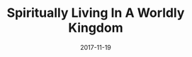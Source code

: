---
title: "Spiritually Living In A Worldly Kingdom"
speaker: "Barry Gin"
date: "2017-11-19"
sermonUrl: "//35.190.93.184/sermons/20171119_sunday_barry_gin_spiritual_living_in_a_worldly_kingdom.mp3"
---